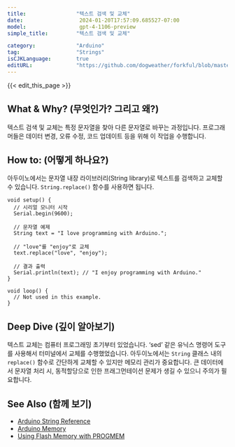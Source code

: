```yaml
---
title:                "텍스트 검색 및 교체"
date:                  2024-01-20T17:57:09.685527-07:00
model:                 gpt-4-1106-preview
simple_title:         "텍스트 검색 및 교체"

category:             "Arduino"
tag:                  "Strings"
isCJKLanguage:        true
editURL:              "https://github.com/dogweather/forkful/blob/master/content/ko/arduino/searching-and-replacing-text.md"
---
```


{{< edit_this_page >}}

## What & Why? (무엇인가? 그리고 왜?)
텍스트 검색 및 교체는 특정 문자열을 찾아 다른 문자열로 바꾸는 과정입니다. 프로그래머들은 데이터 변경, 오류 수정, 코드 업데이트 등을 위해 이 작업을 수행합니다.

## How to: (어떻게 하나요?)
아두이노에서는 문자열 내장 라이브러리(String library)로 텍스트를 검색하고 교체할 수 있습니다. `String.replace()` 함수를 사용하면 됩니다.

```Arduino
void setup() {
  // 시리얼 모니터 시작
  Serial.begin(9600);
  
  // 문자열 예제
  String text = "I love programming with Arduino.";
  
  // "love"를 "enjoy"로 교체
  text.replace("love", "enjoy");
  
  // 결과 출력
  Serial.println(text); // "I enjoy programming with Arduino."
}

void loop() {
  // Not used in this example.
}
```

## Deep Dive (깊이 알아보기)
텍스트 교체는 컴퓨터 프로그래밍 초기부터 있었습니다. ‘sed’ 같은 유닉스 명령어 도구를 사용해서 터미널에서 교체를 수행했었습니다. 아두이노에서는 `String` 클래스 내의 `replace()` 함수로 간단하게 교체할 수 있지만 메모리 관리가 중요합니다. 큰 데이터에서 문자열 처리 시, 동적할당으로 인한 프래그먼테이션 문제가 생길 수 있으니 주의가 필요합니다.

## See Also (함께 보기)
- [Arduino String Reference](https://www.arduino.cc/reference/en/language/variables/data-types/stringobject/)
- [Arduino Memory](https://www.arduino.cc/en/Tutorial/Foundations/Memory)
- [Using Flash Memory with PROGMEM](https://www.arduino.cc/reference/en/language/variables/utilities/progmem/)
